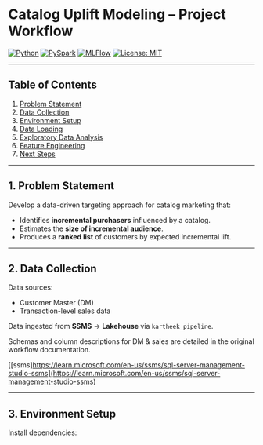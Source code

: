 # Catalog Uplift Modeling – Project Workflow

[![Python](https://img.shields.io/badge/python-3.x-blue.svg)](https://www.python.org/)
[![PySpark](https://img.shields.io/badge/pyspark-ML-orange)](https://spark.apache.org/)
[![MLFlow](https://img.shields.io/badge/MLFlow-Tracking-success)](https://mlflow.org/)
[![License: MIT](https://img.shields.io/badge/License-MIT-green.svg)](LICENSE)

---

## Table of Contents
1. [Problem Statement](#1-problem-statement)
2. [Data Collection](#2-data-collection)
3. [Environment Setup](#3-environment-setup)
4. [Data Loading](#4-data-loading)
5. [Exploratory Data Analysis](#5-simple-eda)
6. [Feature Engineering](#6-feature-engineering)
7. [Next Steps](#next-steps)

---

## 1. Problem Statement

Develop a data-driven targeting approach for catalog marketing that:

- Identifies **incremental purchasers** influenced by a catalog.
- Estimates the **size of incremental audience**.
- Produces a **ranked list** of customers by expected incremental lift.

---

## 2. Data Collection

Data sources:  
- Customer Master (DM)  
- Transaction-level sales data  

Data ingested from **SSMS** → **Lakehouse** via `kartheek_pipeline`.  

Schemas and column descriptions for DM & sales are detailed in the original workflow documentation.

[[ssms]https://learn.microsoft.com/en-us/ssms/sql-server-management-studio-ssms](https://learn.microsoft.com/en-us/ssms/sql-server-management-studio-ssms)



---

## 3. Environment Setup

Install dependencies:
